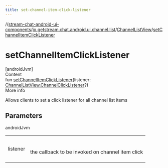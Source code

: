 ```yaml
---
title: set-channel-item-click-listener
---
```

//[stream-chat-android-ui-components](../../../index.md)/[io.getstream.chat.android.ui.channel.list](../index.md)/[ChannelListView](index.md)/[setChannelItemClickListener](setChannelItemClickListener.md)



# setChannelItemClickListener  
[androidJvm]  
Content  
fun [setChannelItemClickListener](setChannelItemClickListener.md)(listener: [ChannelListView.ChannelClickListener](ChannelClickListener/index.md)?)  
More info  


Allows clients to set a click listener for all channel list items



## Parameters  
  
androidJvm  
  
| | |
|---|---|
| <a name="io.getstream.chat.android.ui.channel.list/ChannelListView/setChannelItemClickListener/#io.getstream.chat.android.ui.channel.list.ChannelListView.ChannelClickListener?/PointingToDeclaration/"></a>listener| <a name="io.getstream.chat.android.ui.channel.list/ChannelListView/setChannelItemClickListener/#io.getstream.chat.android.ui.channel.list.ChannelListView.ChannelClickListener?/PointingToDeclaration/"></a><br/><br/>the callback to be invoked on channel item click<br/><br/>|
  
  



